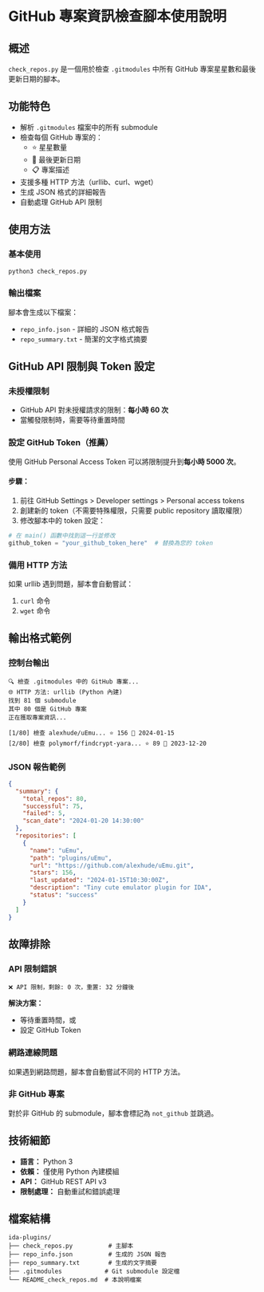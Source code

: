 # GitHub 專案資訊檢查腳本使用說明

## 概述
`check_repos.py` 是一個用於檢查 `.gitmodules` 中所有 GitHub 專案星星數和最後更新日期的腳本。

## 功能特色
- 解析 `.gitmodules` 檔案中的所有 submodule
- 檢查每個 GitHub 專案的：
  - ⭐ 星星數量
  - 📅 最後更新日期
  - 📋 專案描述
- 支援多種 HTTP 方法（urllib、curl、wget）
- 生成 JSON 格式的詳細報告
- 自動處理 GitHub API 限制

## 使用方法

### 基本使用
```bash
python3 check_repos.py
```

### 輸出檔案
腳本會生成以下檔案：
- `repo_info.json` - 詳細的 JSON 格式報告
- `repo_summary.txt` - 簡潔的文字格式摘要

## GitHub API 限制與 Token 設定

### 未授權限制
- GitHub API 對未授權請求的限制：**每小時 60 次**
- 當觸發限制時，需要等待重置時間

### 設定 GitHub Token（推薦）
使用 GitHub Personal Access Token 可以將限制提升到**每小時 5000 次**。

#### 步驟：
1. 前往 GitHub Settings > Developer settings > Personal access tokens
2. 創建新的 token（不需要特殊權限，只需要 public repository 讀取權限）
3. 修改腳本中的 token 設定：

```python
# 在 main() 函數中找到這一行並修改
github_token = "your_github_token_here"  # 替換為您的 token
```

### 備用 HTTP 方法
如果 urllib 遇到問題，腳本會自動嘗試：
1. `curl` 命令
2. `wget` 命令

## 輸出格式範例

### 控制台輸出
```
🔍 檢查 .gitmodules 中的 GitHub 專案...
🌐 HTTP 方法: urllib (Python 內建)
找到 81 個 submodule
其中 80 個是 GitHub 專案
正在獲取專案資訊...

[1/80] 檢查 alexhude/uEmu... ⭐ 156 📅 2024-01-15
[2/80] 檢查 polymorf/findcrypt-yara... ⭐ 89 📅 2023-12-20
```

### JSON 報告範例
```json
{
  "summary": {
    "total_repos": 80,
    "successful": 75,
    "failed": 5,
    "scan_date": "2024-01-20 14:30:00"
  },
  "repositories": [
    {
      "name": "uEmu",
      "path": "plugins/uEmu",
      "url": "https://github.com/alexhude/uEmu.git",
      "stars": 156,
      "last_updated": "2024-01-15T10:30:00Z",
      "description": "Tiny cute emulator plugin for IDA",
      "status": "success"
    }
  ]
}
```

## 故障排除

### API 限制錯誤
```
❌ API 限制，剩餘: 0 次，重置: 32 分鐘後
```
**解決方案：**
- 等待重置時間，或
- 設定 GitHub Token

### 網路連線問題
如果遇到網路問題，腳本會自動嘗試不同的 HTTP 方法。

### 非 GitHub 專案
對於非 GitHub 的 submodule，腳本會標記為 `not_github` 並跳過。

## 技術細節
- **語言：** Python 3
- **依賴：** 僅使用 Python 內建模組
- **API：** GitHub REST API v3
- **限制處理：** 自動重試和錯誤處理

## 檔案結構
```
ida-plugins/
├── check_repos.py          # 主腳本
├── repo_info.json          # 生成的 JSON 報告
├── repo_summary.txt        # 生成的文字摘要
├── .gitmodules            # Git submodule 設定檔
└── README_check_repos.md  # 本說明檔案
```
